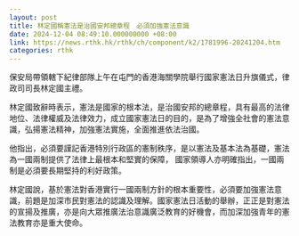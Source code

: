 ```yaml
---
layout: post
title: 林定國稱憲法是治國安邦總章程　必須加強憲法意識
date: 2024-12-04 08:49:10.000000000 +08:00
link: https://news.rthk.hk/rthk/ch/component/k2/1781996-20241204.htm
categories: rthk
---
```


保安局帶領轄下紀律部隊上午在屯門的香港海關學院舉行國家憲法日升旗儀式，律政司司長林定國主禮。

林定國致辭時表示，憲法是國家的根本法，是治國安邦的總章程，具有最高的法律地位、法律權威及法律效力，成立國家憲法日的目的，是為了增強全社會的憲法意識，弘揚憲法精神，加強憲法實施，全面推進依法治國。

他指出，必須要謹記香港特別行政區的憲制秩序，是以憲法及基本法為基礎，憲法為一國兩制提供了法律上最根本和堅實的保障， 國家領導人亦明確指出，一國兩制是必須要長期堅持的利好政策。

林定國說，基於憲法對香港實行一國兩制方針的根本重要性，必須要加強憲法意識，前題是加深市民對憲法的認識及理解。國家憲法日活動的舉辦，正正是對憲法的宣揚及推廣，亦是向大眾推廣法治意識廣泛教育的好機會，而加深加強青年的憲法教育亦是重大使命。

